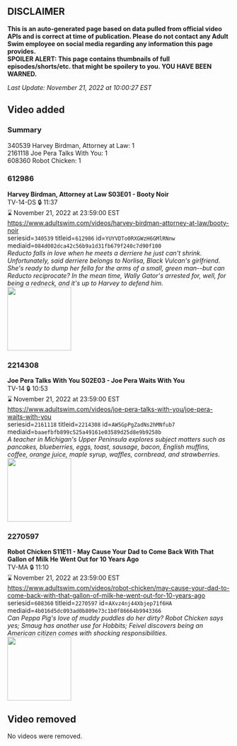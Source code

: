 ## DISCLAIMER
**This is an auto-generated page based on data pulled from official video APIs and is correct at time of publication. Please do not contact any Adult Swim employee on social media regarding any information this page provides.**  
**SPOILER ALERT: This page contains thumbnails of full episodes/shorts/etc. that might be spoilery to you. YOU HAVE BEEN WARNED.**  

_Last Update: November 21, 2022 at 10:00:27 EST_
## Video added
### Summary
340539 Harvey Birdman, Attorney at Law: 1  
2161118 Joe Pera Talks With You: 1  
608360 Robot Chicken: 1  
### 612986
**Harvey Birdman, Attorney at Law S03E01 - Booty Noir**  
TV-14-DS 🔒 11:37  
⌛ November 21, 2022 at 23:59:00 EST  
https://www.adultswim.com/videos/harvey-birdman-attorney-at-law/booty-noir  
seriesid=`340539` titleid=`612986` id=`YUYVDTo0RXGWzH6GMlRNnw` mediaid=`084d002dca42c56b9a1d31fb679f240c7d90f100`  
_Reducto falls in love when he meets a derriere he just can't shrink.  Unfortunately, said derriere belongs to Norlisa, Black Vulcan's girlfriend.  She's ready to dump her fella for the arms of a small, green man--but can Reducto reciprocate?  In the mean time, Wally Gator's arrested for, well, for being a redneck, and it's up to Harvey to defend him._  
<a href="https://media.cdn.adultswim.com/uploads/20200305/thumbnails/2_2035142069-harvey_021.jpg"><img src="https://media.cdn.adultswim.com/uploads/20200305/thumbnails/2_2035142069-harvey_021.jpg" height="144px" /></a>
### 2214308
**Joe Pera Talks With You S02E03 - Joe Pera Waits With You**  
TV-14 🔒 10:53  
⌛ November 21, 2022 at 23:59:00 EST  
https://www.adultswim.com/videos/joe-pera-talks-with-you/joe-pera-waits-with-you  
seriesid=`2161118` titleid=`2214308` id=`AW5GpPgZadNs2hMNfub7` mediaid=`baaefbfb899c525a49161e03589d25d8e9b9258b`  
_A teacher in Michigan's Upper Peninsula explores subject matters such as pancakes, blueberries, eggs, toast, sausage, bacon, English muffins, coffee, orange juice, maple syrup, waffles, cornbread, and strawberries._  
<a href="https://media.cdn.adultswim.com/uploads/20191107/thumbnails/2_19117111407-joeperatalks_203_dup-20191021.jpg"><img src="https://media.cdn.adultswim.com/uploads/20191107/thumbnails/2_19117111407-joeperatalks_203_dup-20191021.jpg" height="144px" /></a>
### 2270597
**Robot Chicken S11E11 - May Cause Your Dad to Come Back With That Gallon of Milk He Went Out for 10 Years Ago**  
TV-MA 🔒 11:10  
⌛ November 21, 2022 at 23:59:00 EST  
https://www.adultswim.com/videos/robot-chicken/may-cause-your-dad-to-come-back-with-that-gallon-of-milk-he-went-out-for-10-years-ago  
seriesid=`608360` titleid=`2270597` id=`AXvz4nj44Xbjep71f6HA` mediaid=`4b016d5dc093ad0b809e73c1b0f86664b9943366`  
_Can Peppa Pig's love of muddy puddles do her dirty? Robot Chicken says yes; Smaug has another use for Hobbits; Feivel discovers being an American citizen comes with shocking responsibilities._  
<a href="https://media.cdn.adultswim.com/uploads/20210921/thumbnails/2_219211453258-RobotChicken_1110_MayCauseYourDadToComeBackWithThatGallonOfMilkHeWentOutFor10YearsAgo.png"><img src="https://media.cdn.adultswim.com/uploads/20210921/thumbnails/2_219211453258-RobotChicken_1110_MayCauseYourDadToComeBackWithThatGallonOfMilkHeWentOutFor10YearsAgo.png" height="144px" /></a>
## Video removed
No videos were removed.  
